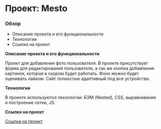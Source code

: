 # Проект: Mesto

### Обзор
* Описание проекта и его функциональности
* Технологии
* Ссылка на проект

**Описание проекта и его функциональности**

Проект для добавления фото пользователя. В проекте присутствует форма для редактирования пользователя, а так же кнопка добавления картинок, которая в скором будет работать. Фоно можно будет оценивать лайком. Сайт полностью адаптивный под все устройства.


**Технологии**

В проекте используются технологии: БЭМ (Nested), CSS, выравнивание и построение сетки, JS.

**Ссылка на проект**

[Ссылка на проект](https://vadim-garifyanov.github.io/mesto_GarVad/index.html)
